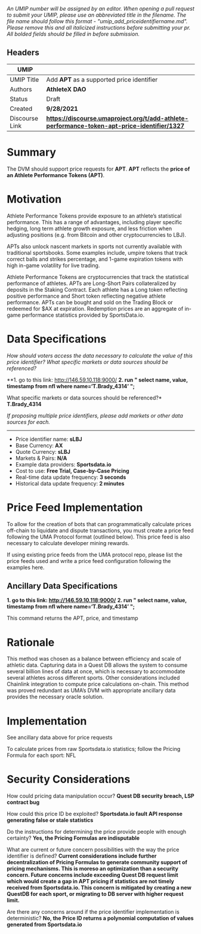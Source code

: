 *An UMIP number will be assigned by an editor. When opening a pull request to submit your UMIP, please use an abbreviated title in the filename. The file name should follow this format - "umip_add_priceidentifiername.md". Please remove this and all italicized instructions before submitting your pr. All bolded fields should be filled in before submission.*

## Headers

| UMIP                |                                                               |
| ------------------- | ------------------------------------------------------------- |
| UMIP Title          | Add **APT** as a supported price identifier |
| Authors             | **AthleteX DAO**                                                      |
| Status              | Draft                                                         |
| Created             | **9/28/2021**                                              |
| Discourse Link      | **https://discourse.umaproject.org/t/add-athlete-performance-token-apt-price-identifier/1327**            |

# Summary 

The DVM should support price requests for **APT**. **APT** reflects the **price of an Athlete Performance Tokens (APT)**.


# Motivation

Athlete Performance Tokens provide exposure to an athlete’s statistical performance.
This has a range of advantages, including player specific hedging, long term athlete
growth exposure, and less friction when adjusting positions (e.g. from Bitcoin and other
cryptocurrencies to LBJ).

APTs also unlock nascent markets in sports not currently available with traditional
sportsbooks. Some examples include, umpire tokens that track correct balls and strikes
percentage, and 1-game expiration tokens with high in-game volatility for live trading.

Athlete Performance Tokens are cryptocurrencies that track the statistical performance
of athletes. APTs are Long-Short Pairs collateralized by deposits in the Staking Contract.
Each athlete has a Long token reflecting positive performance and Short token
reflecting negative athlete performance. APTs can be bought and sold on the Trading
Block or redeemed for $AX at expiration. Redemption prices are an aggregate of
in-game performance statistics provided by SportsData.io.

# Data Specifications

*How should voters access the data necessary to calculate the value of this price identifier? What specific markets or data sources should be referenced?*

**1. go to this link: http://146.59.10.118:9000/
**2. run " select name, value, timestamp from nfl where name=‘T.Brady_4314’ ";**

What specific markets or data sources should be referenced?*
**T.Brady_4314**

*If proposing multiple price identifiers, please add markets or other data sources for each.*

-----------------------------------------
- Price identifier name: **sLBJ** 
- Base Currency: **AX** 
- Quote Currency: **sLBJ** 
- Markets & Pairs: **N/A** 
- Example data providers: **Sportsdata.io** 
- Cost to use: **Free Trial, Case-by-Case Pricing**
- Real-time data update frequency: **3 seconds** 
- Historical data update frequency: **2 minutes**

# Price Feed Implementation
To allow for the creation of bots that can programmatically calculate prices off-chain to liquidate and dispute transactions, you must create a price feed following the UMA Protocol format (outlined below). This price feed is also necessary to calculate developer mining rewards.

If using existing price feeds from the UMA protocol repo, please list the price feeds used and write a price feed configuration following the examples here.

## Ancillary Data Specifications

**1. go to this link: http://146.59.10.118:9000/**
**2. run " select name, value, timestamp from nfl where name=‘T.Brady_4314’ ";**

This command returns the APT, price, and timestamp

# Rationale

This method was chosen as a balance between efficiency and scale of athletic data. Capturing data in a Quest DB allows the system to consume several billion lines of data at once, which is necessary to accommodate several athletes across different sports. Other considerations included Chainlink integration to compute price calculations on-chain. This method was proved redundant as UMA’s DVM with appropriate ancillary data provides the necessary oracle solution.

# Implementation

See ancillary data above for price requests

To calculate prices from raw Sportsdata.io statistics; follow the Pricing Formula for each sport:
NFL

# Security Considerations

How could pricing data manipulation occur?
**Quest DB security breach, LSP contract bug**

How could this price ID be exploited?
**Sportsdata.io fault API response generating false or stale statistics**

Do the instructions for determining the price provide people with enough certainty?
**Yes, the Pricing Formulas are indisputable**

What are current or future concern possibilities with the way the price identifier is defined?
**Current considerations include further decentralization of Pricing Formulas to generate community support of pricing mechanisms. This is moreso an optimization than a security concern. Future concerns include exceeding Quest DB request limit which would create a gap in APT pricing if statistics are not timely received from Sportsdata.io. This concern is mitigated by creating a new QuestDB for each sport, or migrating to DB server with higher request limit.**

Are there any concerns around if the price identifier implementation is deterministic?
**No, the Price ID returns a polynomial computation of values generated from Sportsdata.io**
